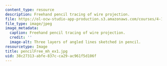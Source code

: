 ```yaml
---
content_type: resource
description: Freehand pencil tracing of wire projection.
file: https://ol-ocw-studio-app-production.s3.amazonaws.com/courses/4-111-introduction-to-architecture-environmental-design-spring-2014/38c27313abfe837cca29ac961f5d106f_pencilFree_mh_ex1.jpg
file_type: image/jpeg
image_metadata:
  caption: Freehand pencil tracing of wire projection.
  credit: ''
  image-alt: Three layers of angled lines sketched in pencil.
resourcetype: Image
title: pencilFree_mh_ex1.jpg
uid: 38c27313-abfe-837c-ca29-ac961f5d106f
---
```

